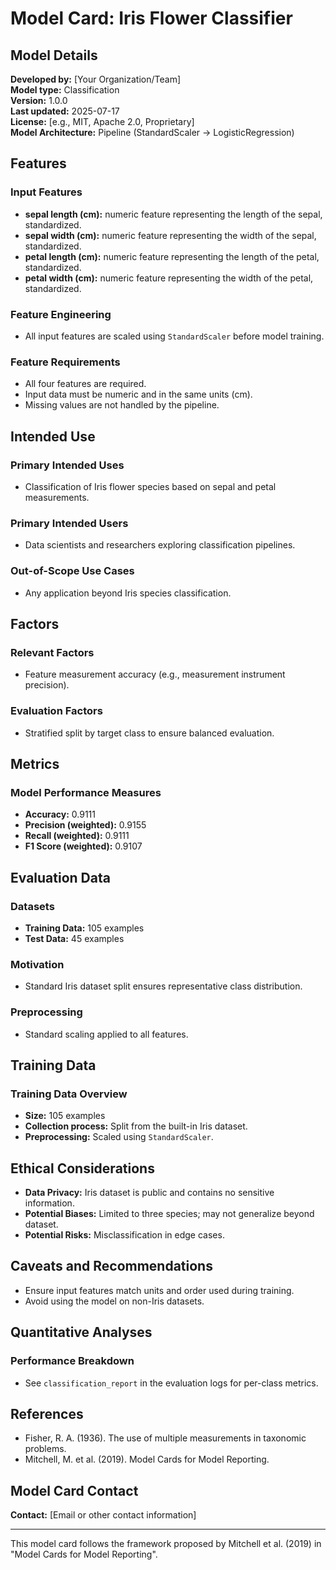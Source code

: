 # Model Card: Iris Flower Classifier

## Model Details

**Developed by:** [Your Organization/Team]  
**Model type:** Classification  
**Version:** 1.0.0  
**Last updated:** 2025-07-17  
**License:** [e.g., MIT, Apache 2.0, Proprietary]  
**Model Architecture:** Pipeline (StandardScaler → LogisticRegression)

## Features

### Input Features
- **sepal length (cm):** numeric feature representing the length of the sepal, standardized.  
- **sepal width (cm):** numeric feature representing the width of the sepal, standardized.  
- **petal length (cm):** numeric feature representing the length of the petal, standardized.  
- **petal width (cm):** numeric feature representing the width of the petal, standardized.

### Feature Engineering
- All input features are scaled using `StandardScaler` before model training.

### Feature Requirements
- All four features are required.  
- Input data must be numeric and in the same units (cm).  
- Missing values are not handled by the pipeline.

## Intended Use

### Primary Intended Uses
- Classification of Iris flower species based on sepal and petal measurements.

### Primary Intended Users
- Data scientists and researchers exploring classification pipelines.

### Out-of-Scope Use Cases
- Any application beyond Iris species classification.

## Factors

### Relevant Factors
- Feature measurement accuracy (e.g., measurement instrument precision).

### Evaluation Factors
- Stratified split by target class to ensure balanced evaluation.

## Metrics

### Model Performance Measures
- **Accuracy:** 0.9111  
- **Precision (weighted):** 0.9155  
- **Recall (weighted):** 0.9111  
- **F1 Score (weighted):** 0.9107 

## Evaluation Data

### Datasets
- **Training Data:** 105 examples  
- **Test Data:** 45 examples

### Motivation
- Standard Iris dataset split ensures representative class distribution.

### Preprocessing
- Standard scaling applied to all features.

## Training Data

### Training Data Overview
- **Size:** 105 examples  
- **Collection process:** Split from the built-in Iris dataset.  
- **Preprocessing:** Scaled using `StandardScaler`.

## Ethical Considerations

- **Data Privacy:** Iris dataset is public and contains no sensitive information.  
- **Potential Biases:** Limited to three species; may not generalize beyond dataset.  
- **Potential Risks:** Misclassification in edge cases.

## Caveats and Recommendations

- Ensure input features match units and order used during training.  
- Avoid using the model on non-Iris datasets.

## Quantitative Analyses

### Performance Breakdown
- See `classification_report` in the evaluation logs for per-class metrics.

## References

- Fisher, R. A. (1936). The use of multiple measurements in taxonomic problems.  
- Mitchell, M. et al. (2019). Model Cards for Model Reporting.

## Model Card Contact

**Contact:** [Email or other contact information]

---

This model card follows the framework proposed by Mitchell et al. (2019) in "Model Cards for Model Reporting".